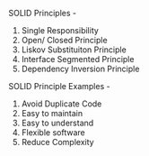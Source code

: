 SOLID Principles - 
1) Single Responsibility
2) Open/ Closed Principle
3) Liskov Substituiton Principle
4) Interface Segmented Principle
5) Dependency Inversion Principle

SOLID Principle Examples - 
1) Avoid Duplicate Code
2) Easy to maintain
3) Easy to understand
4) Flexible software
5) Reduce Complexity
